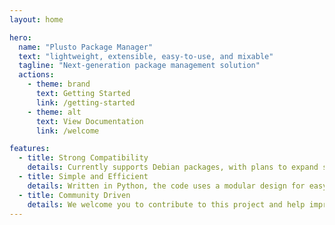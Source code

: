 ```yaml
---
layout: home

hero:
  name: "Plusto Package Manager"
  text: "lightweight, extensible, easy-to-use, and mixable"
  tagline: "Next-generation package management solution"
  actions:
    - theme: brand
      text: Getting Started
      link: /getting-started
    - theme: alt
      text: View Documentation
      link: /welcome

features:
  - title: Strong Compatibility
    details: Currently supports Debian packages, with plans to expand support for Red Hat and similar user repositories like Ubuntu PPA and Arch Linux AUR in the future.
  - title: Simple and Efficient
    details: Written in Python, the code uses a modular design for easy extension.
  - title: Community Driven
    details: We welcome you to contribute to this project and help improve and expand its features.
---
```

